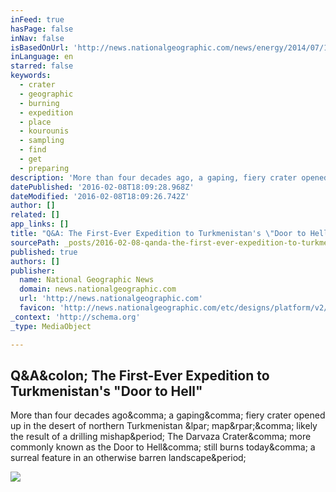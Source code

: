 ```yaml
---
inFeed: true
hasPage: false
inNav: false
isBasedOnUrl: 'http://news.nationalgeographic.com/news/energy/2014/07/140716-door-to-hell-darvaza-crater-george-kourounis-expedition/'
inLanguage: en
starred: false
keywords:
  - crater
  - geographic
  - burning
  - expedition
  - place
  - kourounis
  - sampling
  - find
  - get
  - preparing
description: 'More than four decades ago, a gaping, fiery crater opened up in the desert of northern Turkmenistan (map), likely the result of a drilling mishap. The Darvaza Crater, more commonly known as the Door to Hell, still burns today, a surreal feature in an otherwise barren landscape.'
datePublished: '2016-02-08T18:09:28.968Z'
dateModified: '2016-02-08T18:09:26.742Z'
author: []
related: []
app_links: []
title: "Q&A: The First-Ever Expedition to Turkmenistan's \"Door to Hell\""
sourcePath: _posts/2016-02-08-qanda-the-first-ever-expedition-to-turkmenistans-door-to-he.md
published: true
authors: []
publisher:
  name: National Geographic News
  domain: news.nationalgeographic.com
  url: 'http://news.nationalgeographic.com'
  favicon: 'http://news.nationalgeographic.com/etc/designs/platform/v2/images/favicon.ico'
_context: 'http://schema.org'
_type: MediaObject

---
```

<article style=""><h1>Q&amp;A&amp;colon; The First-Ever Expedition to Turkmenistan's "Door to Hell"</h1><p>More than four decades ago&amp;comma; a gaping&amp;comma; fiery crater opened up in the desert of northern Turkmenistan &amp;lpar; map&amp;rpar;&amp;comma; likely the result of a drilling mishap&amp;period; The Darvaza Crater&amp;comma; more commonly known as the Door to Hell&amp;comma; still burns today&amp;comma; a surreal feature in an otherwise barren landscape&amp;period;</p><img src="http://news.nationalgeographic.com/content/dam/news/photos/000/817/81703.ngsversion.1422282994396.jpg" /></article>